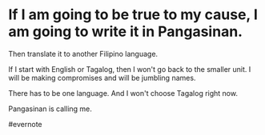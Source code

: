 # If I am going to be true to my cause, I am going to write it in Pangasinan.

Then translate it to another Filipino language.

If I start with English or Tagalog, then I won't go back to the smaller unit. I will be making compromises and will be jumbling names.

There has to be one language. And I won't choose Tagalog right now.

Pangasinan is calling me.

\#evernote


